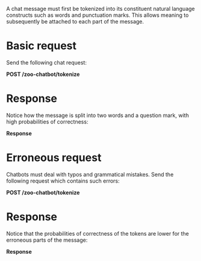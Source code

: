 A chat message must first be tokenized into its constituent natural
language constructs such as words and punctuation marks. This allows
meaning to subsequently be attached to each part of the message.

# Basic request

Send the following chat request:

**POST /zoo-chatbot/tokenize**

# Response

Notice how the message is split into two words and a question mark, with
high probabilities of correctness:

**Response**

# Erroneous request

Chatbots must deal with typos and grammatical mistakes. Send the
following request which contains such errors:

**POST /zoo-chatbot/tokenize**

# Response

Notice that the probabilities of correctness of the tokens are lower for
the erroneous parts of the message:

**Response**
